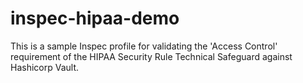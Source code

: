 # inspec-hipaa-demo
This is a sample Inspec profile for validating the 'Access Control' requirement of the HIPAA Security Rule Technical Safeguard against Hashicorp Vault.
